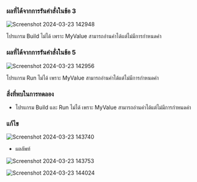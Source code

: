 ### ผลที่ได้จากการรันคำสั่งในข้อ 3

![Screenshot 2024-03-23 142948](https://github.com/KanyakornPuengmon/03376836-OOP-2566-Lab-07/assets/144195697/4ee31bb4-709b-45f9-9a19-4ad333fdfbe1)

โปรแกรม Build ไม่ได้ เพราะ MyValue สามารถอ่านค่าได้แต่ไม่มีการกำหนดค่า

### ผลที่ได้จากการรันคำสั่งในข้อ 5

![Screenshot 2024-03-23 142956](https://github.com/KanyakornPuengmon/03376836-OOP-2566-Lab-07/assets/144195697/7bb38ac1-e86f-4d94-83fe-8d29e4c7a8d4)

โปรแกรม Run ไม่ได้ เพราะ MyValue สามารถอ่านค่าได้แต่ไม่มีการกำหนดค่า

### สิ่งที่พบในการทดลอง
- โปรแกรม Build และ Run ไม่ได้ เพราะ MyValue สามารถอ่านค่าได้แต่ไม่มีการกำหนดค่า

### แก้ไข

![Screenshot 2024-03-23 143740](https://github.com/KanyakornPuengmon/03376836-OOP-2566-Lab-07/assets/144195697/f6165468-7e5e-4c2f-a348-07aad46a392e)


- ผลลัพท์



![Screenshot 2024-03-23 143753](https://github.com/KanyakornPuengmon/03376836-OOP-2566-Lab-07/assets/144195697/4a989d61-f27e-437b-9801-55b3f5740bf6)



![Screenshot 2024-03-23 144024](https://github.com/KanyakornPuengmon/03376836-OOP-2566-Lab-07/assets/144195697/0b8bfe4b-43fe-4c23-a268-0e424a823ecc)

